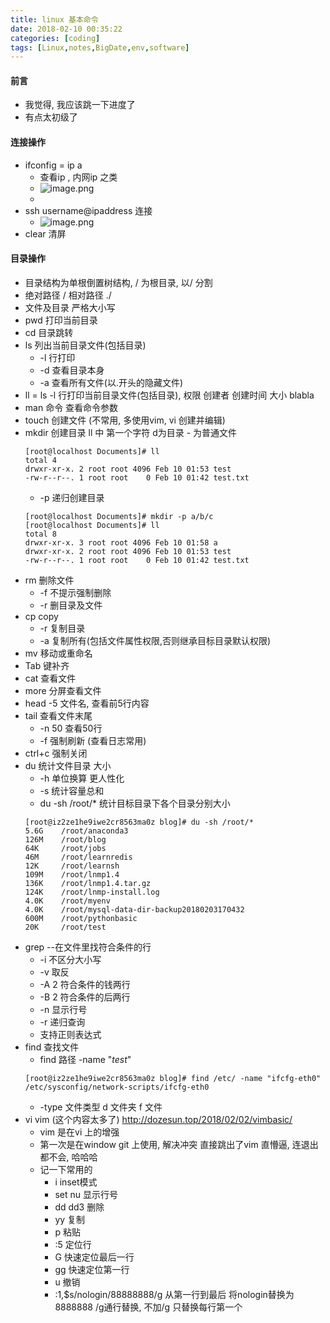 ```yaml
---
title: linux 基本命令
date: 2018-02-10 00:35:22
categories: [coding]
tags: [Linux,notes,BigDate,env,software]
---
```

#### 前言
* 我觉得, 我应该跳一下进度了
* 有点太初级了
#### 连接操作
* ifconfig = ip a
    * 查看ip , 内网ip 之类
    * ![image.png](http://upload-images.jianshu.io/upload_images/4832809-5a6b284b511c878c.png?imageMogr2/auto-orient/strip%7CimageView2/2/w/1240)
    * 
* ssh username@ipaddress 连接
    * ![image.png](http://upload-images.jianshu.io/upload_images/4832809-52dc111d3d688968.png?imageMogr2/auto-orient/strip%7CimageView2/2/w/1240)
* clear 清屏
#### 目录操作
* 目录结构为单根倒置树结构, / 为根目录, 以/ 分割
* 绝对路径 / 相对路径 ./
* 文件及目录 严格大小写
* pwd 打印当前目录
* cd 目录跳转
* ls 列出当前目录文件(包括目录)
    * -l 行打印
    * -d 查看目录本身
    * -a 查看所有文件(以.开头的隐藏文件)
* ll = ls -l 行打印当前目录文件(包括目录), 权限 创建者 创建时间 大小 blabla
* man 命令 查看命令参数
* touch 创建文件 (不常用, 多使用vim, vi 创建并编辑)
* mkdir 创建目录 ll 中 第一个字符 d为目录 - 为普通文件
    ```jshelllanguage
    [root@localhost Documents]# ll
    total 4
    drwxr-xr-x. 2 root root 4096 Feb 10 01:53 test
    -rw-r--r--. 1 root root    0 Feb 10 01:42 test.txt
    ```
    * -p 递归创建目录 
    ```jshelllanguage
    [root@localhost Documents]# mkdir -p a/b/c
    [root@localhost Documents]# ll
    total 8
    drwxr-xr-x. 3 root root 4096 Feb 10 01:58 a
    drwxr-xr-x. 2 root root 4096 Feb 10 01:53 test
    -rw-r--r--. 1 root root    0 Feb 10 01:42 test.txt
    ```
* rm 删除文件
    * -f 不提示强制删除
    * -r 删目录及文件
* cp copy 
    * -r 复制目录
    * -a 复制所有(包括文件属性权限,否则继承目标目录默认权限)
* mv 移动或重命名
* Tab 键补齐
* cat 查看文件
* more 分屏查看文件
* head -5 文件名, 查看前5行内容 
* tail 查看文件末尾
    * -n 50 查看50行
    * -f 强制刷新 (查看日志常用)
* ctrl+c 强制关闭
* du 统计文件目录 大小
    * -h 单位换算 更人性化
    * -s 统计容量总和
    * du -sh /root/* 统计目标目录下各个目录分别大小
    ```jshelllanguage
    [root@iz2ze1he9iwe2cr8563ma0z blog]# du -sh /root/*
    5.6G    /root/anaconda3
    126M    /root/blog
    64K     /root/jobs
    46M     /root/learnredis
    12K     /root/learnsh
    109M    /root/lnmp1.4
    136K    /root/lnmp1.4.tar.gz
    124K    /root/lnmp-install.log
    4.0K    /root/myenv
    4.0K    /root/mysql-data-dir-backup20180203170432
    600M    /root/pythonbasic
    20K     /root/test
    ```
* grep --在文件里找符合条件的行
    * -i 不区分大小写
    * -v 取反
    * -A 2 符合条件的钱两行
    * -B 2 符合条件的后两行
    * -n 显示行号
    * -r 递归查询
    * 支持正则表达式
* find 查找文件
    * find 路径 -name "*test*"
    ```jshelllanguage
    [root@iz2ze1he9iwe2cr8563ma0z blog]# find /etc/ -name "ifcfg-eth0"
    /etc/sysconfig/network-scripts/ifcfg-eth0
    ```
    * -type 文件类型 d 文件夹 f 文件
* vi vim (这个内容太多了) http://dozesun.top/2018/02/02/vimbasic/
    * vim 是在vi 上的增强
    * 第一次是在window git 上使用, 解决冲突 直接跳出了vim 直懵逼, 连退出都不会, 哈哈哈
    * 记一下常用的
        * i inset模式 
        * set nu 显示行号
        * dd dd3 删除
        * yy 复制
        * p 粘贴
        * :5 定位行
        * G 快速定位最后一行
        * gg 快速定位第一行
        * u 撤销 
        * :1,$s/nologin/88888888/g  从第一行到最后 将nologin替换为8888888 /g通行替换, 不加/g 只替换每行第一个
        